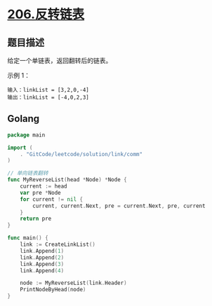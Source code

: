 # [206.反转链表](https://leetcode-cn.com/problems/reverse-linked-list/)

## 题目描述

给定一个单链表，返回翻转后的链表。

示例 1：

```
输入：linkList = [3,2,0,-4]
输出：linkList = [-4,0,2,3]
```

## Golang

```go
package main

import (
	. "GitCode/leetcode/solution/link/comm"
)

// 单向链表翻转
func MyReverseList(head *Node) *Node {
	current := head
	var pre *Node
	for current != nil {
		current, current.Next, pre = current.Next, pre, current
	}
	return pre
}

func main() {
	link := CreateLinkList()
	link.Append(1)
	link.Append(2)
	link.Append(3)
	link.Append(4)

	node := MyReverseList(link.Header)
	PrintNodeByHead(node)	
}
```
